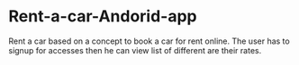 # Rent-a-car-Andorid-app
Rent a car based on a concept to book a car for rent online. The user has to signup for accesses then he can view list of different are their rates.
